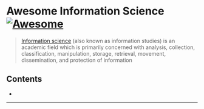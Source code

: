 # Awesome Information Science [![Awesome](https://awesome.re/badge.svg)](https://awesome.re)

> [Information science](https://en.wikipedia.org/wiki/Information_science) (also known as information studies) is an academic field which is primarily concerned with analysis, collection, classification, manipulation, storage, retrieval, movement, dissemination, and protection of information

## Contents

- 

---

